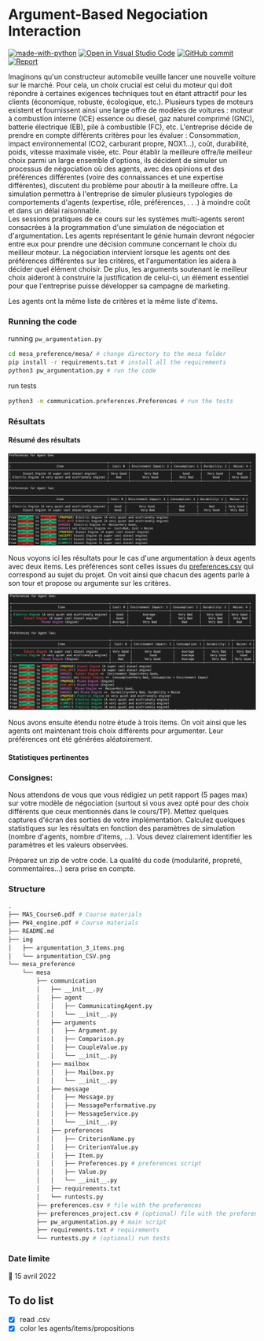 # Argument-Based Negociation Interaction

[![made-with-python](https://img.shields.io/badge/Made%20with-Python-1f425f.svg)](https://www.python.org/) 
[![Open in Visual Studio Code](https://img.shields.io/badge/Editor-VSCode-blue?style=flat-square&logo=visual-studio-code&logoColor=white)](https://github.dev/ArianeDlns/MAS-practice/tree/master/Proj2_ABNI) [![GitHub commit](https://badgen.net/github/last-commit/ArianeDlns/MAS-practice/master)](https://GitHub.com/ArianeDlns/MAS-practice/commits/master) [![Report](https://img.shields.io/badge/Report-1.2-green?style=square&logo=overleaf&logoColor=white)](https://fr.overleaf.com/read/zcjpxdzwdbnk)


Imaginons qu'un constructeur automobile veuille lancer une nouvelle voiture sur le marché. Pour cela, un choix crucial est celui du moteur qui doit répondre à certaines exigences techniques tout en étant attractif pour les clients (économique, robuste, écologique, etc.). Plusieurs types de moteurs existent et fournissent ainsi une large offre de modèles de voitures : moteur à combustion interne (ICE) essence ou diesel, gaz naturel comprimé (GNC), batterie électrique (EB), pile à combustible (FC), etc. L'entreprise décide de prendre en compte différents critères pour les évaluer : Consommation, impact environnemental (CO2, carburant propre, NOX1...), coût, durabilité, poids, vitesse maximale visée, etc. Pour établir la meilleure offre/le meilleur choix parmi un large ensemble d'options, ils décident de simuler un processus de négociation où des agents, avec des opinions et des préférences différentes (voire des connaissances et une expertise différentes), discutent du problème pour aboutir à la meilleure offre. La simulation permettra à l'entreprise de simuler plusieurs typologies de comportements d'agents (expertise, rôle, préférences, . . .) à moindre coût et dans un délai raisonnable.  
Les sessions pratiques de ce cours sur les systèmes multi-agents seront consacrées à la programmation d'une simulation de négociation et d'argumentation. Les agents représentant le génie humain devront négocier entre eux pour prendre une décision commune concernant le choix du meilleur moteur. La négociation intervient lorsque les agents ont des préférences différentes sur les critères, et l'argumentation les aidera à décider quel élément choisir. De plus, les arguments soutenant le meilleur choix aideront à construire la justification de celui-ci, un élément essentiel pour que l'entreprise puisse développer sa campagne de marketing.

Les agents ont la même liste de critères et la même liste d'items. 

### Running the code 

running `pw_argumentation.py` 
``` bash
cd mesa_preference/mesa/ # change directory to the mesa folder
pip install -r requirements.txt # install all the requirements
python3 pw_argumentation.py # run the code
```

run tests 
``` bash
python3 -m communication.preferences.Preferences # run the tests
```

### Résultats 

#### Résumé des résultats
<p align="center"> <img src="https://github.com/ArianeDlns/MAS-practice/blob/master/Proj2_ABNI/img/argumentation_CSV.png" width="700" alt="argumentation"/> 

Nous voyons ici les résultats pour le cas d'une argumentation à deux agents avec deux items. Les préférences sont celles issues du [preferences.csv](https://github.com/ArianeDlns/MAS-practice/blob/master/Proj2_ABNI/mesa_preference/mesa/preferences.csv) qui correspond au sujet du projet. On voit ainsi que chacun des agents parle à son tour et propose ou argumente sur les critères.

<p align="center"> <img src="https://github.com/ArianeDlns/MAS-practice/blob/master/Proj2_ABNI/img/argumentation_3_items.png" width="700" alt="argumentation"/> 

Nous avons ensuite étendu notre étude à trois items. On voit ainsi que les agents ont maintenant trois choix différents pour argumenter. Leur préférences ont été générées aléatoirement.

#### Statistiques pertinentes

### Consignes: 

Nous attendons de vous que vous rédigiez un petit rapport (5 pages max) sur votre modèle de négociation (surtout si vous avez opté pour des choix différents que ceux mentionnés dans le cours/TP). Mettez quelques  captures d'écran des sorties de votre implémentation. Calculez quelques statistiques sur les résultats  en fonction des paramètres de simulation (nombre d'agents, nombre d'items, ...). Vous devez clairement identifier les paramètres et les valeurs observées.

Préparez un zip de votre code. La qualité du code (modularité, propreté, commentaires...) sera prise en compte.

### Structure 

```bash
.
├── MAS_Course6.pdf # Course materials
├── PW4_engine.pdf # Course materials
├── README.md
├── img
│   ├── argumentation_3_items.png
│   └── argumentation_CSV.png
└── mesa_preference
    └── mesa
        ├── communication
        │   ├── __init__.py
        │   ├── agent
        │   │   ├── CommunicatingAgent.py
        │   │   └── __init__.py
        │   ├── arguments
        │   │   ├── Argument.py
        │   │   ├── Comparison.py
        │   │   ├── CoupleValue.py
        │   │   └── __init__.py
        │   ├── mailbox
        │   │   ├── Mailbox.py
        │   │   └── __init__.py
        │   ├── message
        │   │   ├── Message.py
        │   │   ├── MessagePerformative.py
        │   │   ├── MessageService.py
        │   │   └── __init__.py
        │   ├── preferences
        │   │   ├── CriterionName.py
        │   │   ├── CriterionValue.py
        │   │   ├── Item.py
        │   │   ├── Preferences.py # preferences script
        │   │   ├── Value.py
        │   │   └── __init__.py
        │   ├── requirements.txt
        │   └── runtests.py
        ├── preferences.csv # file with the preferences
        ├── preferences_project.csv # (optional) file with the preferences for the project
        ├── pw_argumentation.py # main script
        ├── requirements.txt # requirements
        └── runtests.py # (optional) run tests
```

### Date limite
:calendar: 15 avril 2022 

## To do list
- [x] read .csv
- [x] color les agents/items/propositions